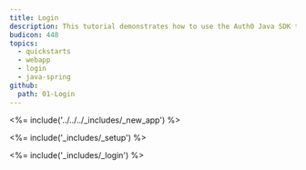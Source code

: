 ```yaml
---
title: Login
description: This tutorial demonstrates how to use the Auth0 Java SDK to add authentication to your Java Spring MVC app.
budicon: 448
topics:
  - quickstarts
  - webapp
  - login
  - java-spring
github:
  path: 01-Login
---
```


<%= include('../../../_includes/_new_app') %>

<%= include('_includes/_setup') %>

<%= include('_includes/_login') %>
